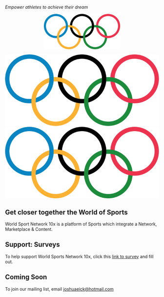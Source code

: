 *Empower athletes to achieve their dream*

<p align="center">
  <img src="https://github.com/joshuaeick/joshuaeick.github.io/blob/master/images/Olympic_rings_without_rims.png" alt="Tooksome Logo" width="250px"/>
</p>

![](/images/Olympic_rings_without_rims.png) 
![GitHub Logo](/images/Olympic_rings_without_rims.png)

## Get closer together the World of Sports

World Sport Network 10x is a platform of Sports which integrate a Network, Marketplace & Content.

## Support: Surveys
To help support World Sports Network 10x, click this [link to survey](https://forms.gle/qCB7x28kM2rjUCCA6) and fill out.

## Coming Soon
To join our mailing list, email joshuaeick@hotmail.com
